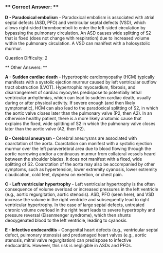 ### ** Correct Answer: **

**D - Paradoxical embolism** - Paradoxical embolism is associated with atrial septal defects (ASD, PFO) and ventricular septal defects (VSD), which allows right-sided thromboemboli to enter the left-sided circulation by bypassing the pulmonary circulation. An ASD causes wide splitting of S2 that is fixed (does not change with respiration) due to increased volume within the pulmonary circulation. A VSD can manifest with a holosystolic murmur.

Question Difficulty: 2

** Other Answers: **

**A - Sudden cardiac death** - Hypertrophic cardiomyopathy (HCM) typically manifests with a systolic ejection murmur caused by left ventricular outflow tract obstruction (LVOT). Hypertrophic myocardium, fibrosis, and disarrangement of cardiac myocytes predispose to potentially lethal ventricular arrhythmias, which can lead to sudden cardiac death, usually during or after physical activity. If severe enough (and then likely symptomatic), HCM can also lead to the paradoxical splitting of S2, in which the aortic valve closes later than the pulmonary valve (P2, then A2). In an otherwise healthy patient, there is a more likely anatomic cause that explains the fixed, wide splitting of S2 in which the pulmonary valve closes later than the aortic valve (A2, then P2).

**B - Cerebral aneurysm** - Cerebral aneurysms are associated with coarctation of the aorta. Coarctation can manifest with a systolic ejection murmur over the left paravertebral area due to blood flowing through the aortic narrowing and/or a continuous murmur from collateral vessels heard between the shoulder blades. It does not manifest with a fixed, wide splitting of S2. Coarctation of the aorta may also be accompanied by other symptoms, such as hypertension, lower extremity cyanosis, lower extremity claudication, cold feet, dyspnea on exertion, or chest pain.

**C - Left ventricular hypertrophy** - Left ventricular hypertrophy is the often consequence of volume overload or increased pressures in the left ventricle (e.g., aortic regurgitation, aortic stenosis). ASD, PFO (seen here), and VSD increase the volume in the right ventricle and subsequently lead to right ventricular hypertrophy. In the case of large septal defects, untreated chronic volume overload in the right heart leads to severe hypertrophy and pressure reversal (Eisenmenger syndrome), which then shunts deoxygenated blood to the left ventricle, leading to cyanosis.

**E - Infective endocarditis** - Congenital heart defects (e.g., ventricular septal defect, pulmonary stenosis) and predamaged heart valves (e.g., aortic stenosis, mitral valve regurgitation) can predispose to infective endocarditis. However, this risk is negligible in ASDs and PFOs.

